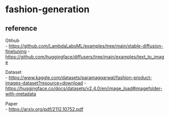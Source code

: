 # fashion-generation

## reference
Gtihub \
    - https://github.com/LambdaLabsML/examples/tree/main/stable-diffusion-finetuning
    - https://github.com/huggingface/diffusers/tree/main/examples/text_to_image

Dataset \
    - https://www.kaggle.com/datasets/paramaggarwal/fashion-product-images-dataset?resource=download
    - https://huggingface.co/docs/datasets/v2.4.0/en/image_load#imagefolder-with-metadata

Paper \
    - https://arxiv.org/pdf/2112.10752.pdf
